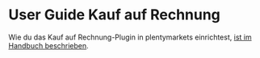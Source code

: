 # User Guide Kauf auf Rechnung

<div class="alert alert-info" role="alert">
  Wie du das Kauf auf Rechnung-Plugin in plentymarkets einrichtest, <a href="https://knowledge.plentymarkets.com/payment/payment-plugins/kauf-auf-rechnung" target="_blank">ist im Handbuch beschrieben</a>.
</div>
